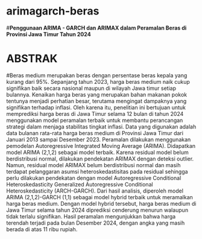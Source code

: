 # arimagarch-beras
#**Penggunaan ARIMA - GARCH dan ARIMAX dalam Peramalan Beras di Provinsi Jawa Timur Tahun 2024**
# **ABSTRAK**
#Beras medium merupakan beras dengan persentase beras kepala yang kurang dari 95%. Sepanjang tahun 2023, harga beras medium naik cukup signifikan baik secara nasional maupun di wilayah Jawa timur setiap bulannya. Kenaikan harga beras yang merupakan bahan makanan pokok tentunya menjadi perhatian besar, terutama mengingat dampaknya yang signifikan terhadap inflasi. Oleh karena itu, penelitian ini bertujuan untuk memprediksi harga beras di Jawa Timur selama 12 bulan di tahun 2024 menggunakan model peramalan terbaik untuk membantu perancangan strategi dalam menjaga stabilitas tingkat inflasi. Data yang digunakan adalah data bulanan rata-rata harga beras medium  di Provinsi Jawa Timur dari Januari 2013 sampai Desember 2023. Peramalan dilakukan menggunakan pemodelan Autoregressive Integrated Moving Average (ARIMA). Didapatkan model ARIMA (2,1,2) sebagai model terbaik. Karena residual model belum berdistribusi normal, dilakukan pendekatan ARIMAX dengan deteksi outlier. Namun, residual model ARIMAX belum berdistribusi normal dan masih terdapat pelanggaran asumsi heteroskedastisitas pada residual sehingga perlu dilakukan pendekatan dengan model Autoregressive Conditional Heteroskedasticity Generalized Autoregressive Conditional Heteroskedasticity (ARCH-GARCH). Dari hasil analisis, diperoleh model ARIMA (2,1,2)-GARCH (1,1) sebagai model hybrid terbaik untuk meramalkan harga beras medium.  Dengan model hybrid tersebut, harga beras medium di Jawa Timur selama tahun 2024 diprediksi cenderung menurun walaupun tidak terlalu signifikan. Hasil peramalan mengunjukkan bahwa harga terendah terjadi pada bulan Desember 2024, dengan angka yang masih berada di atas 11 ribu rupiah.
